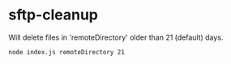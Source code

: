 sftp-cleanup
============

Will delete files in 'remoteDirectory' older than 21 (default) days.

```
node index.js remoteDirectory 21
```
